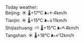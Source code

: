 Today weather:  
Beijing: ☀️   🌡️+17°C 🌬️←4km/h  
Tianjin: ☀️   🌡️+15°C 🌬️↓11km/h  
Shijiazhuang: ⛅️  🌡️+15°C 🌬️↖4km/h  
Tangshan: ☀️   🌡️+18°C 🌬️↙12km/h  
